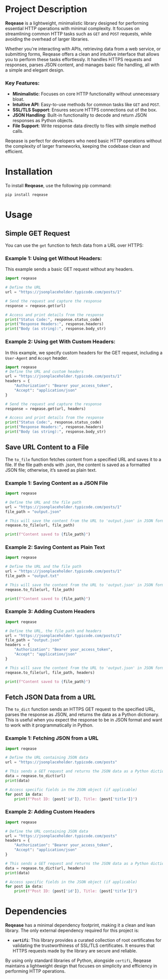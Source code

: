 # Project Description

**Reqease** is a lightweight, minimalistic library designed for performing essential HTTP operations with minimal complexity. It focuses on streamlining common HTTP tasks such as `GET` and `POST` requests, while avoiding the overhead of larger libraries.

Whether you're interacting with APIs, retrieving data from a web service, or submitting forms, Reqease offers a clean and intuitive interface that allows you to perform these tasks effortlessly. It handles HTTPS requests and responses, parses JSON content, and manages basic file handling, all with a simple and elegant design.

### Key Features:
- **Minimalistic**: Focuses on core HTTP functionality without unnecessary bloat.
- **Intuitive API**: Easy-to-use methods for common tasks like `GET` and `POST`.
- **SSL/TLS Support**: Ensures secure HTTPS connections out of the box.
- **JSON Handling**: Built-in functionality to decode and return JSON responses as Python objects.
- **File Support**: Write response data directly to files with simple method calls.

Reqease is perfect for developers who need basic HTTP operations without the complexity of larger frameworks, keeping the codebase clean and efficient.

# Installation

To install **Reqease**, use the following pip command:

```bash
pip install reqease
```

# Usage

## Simple GET Request

You can use the `get` function to fetch data from a URL over HTTPS:

### Example 1: Using get Without Headers:

This example sends a basic GET request without any headers.

```python
import reqease

# Define the URL
url = "https://jsonplaceholder.typicode.com/posts/1"

# Send the request and capture the response
response = reqease.get(url)

# Access and print details from the response
print("Status Code:", response.status_code)
print("Response Headers:", response.headers)
print("Body (as string):", response.body_str)
```

### Example 2: Using get With Custom Headers:

In this example, we specify custom headers for the GET request, including a `User-Agent` and `Accept` header.

```python
import reqease
# Define the URL and custom headers
url = "https://jsonplaceholder.typicode.com/posts/1"
headers = {
    "Authorization": "Bearer your_access_token",
    "Accept": "application/json"
}

# Send the request and capture the response
response = reqease.get(url, headers)

# Access and print details from the response
print("Status Code:", response.status_code)
print("Response Headers:", response.headers)
print("Body (as string):", response.body_str)
```

## Save URL Content to a File

The `to_file` function fetches content from a specified URL and saves it to a file. If the file path ends with .json, the content is saved as a formatted JSON file; otherwise, it’s saved as plain text.

### Example 1: Saving Content as a JSON File

```python
import reqease

# Define the URL and the file path
url = "https://jsonplaceholder.typicode.com/posts/1"
file_path = "output.json"

# This will save the content from the URL to 'output.json' in JSON format.
reqease.to_file(url, file_path)

print(f"Content saved to {file_path}")
```

### Example 2: Saving Content as Plain Text

```python
import reqease

# Define the URL and the file path
url = "https://jsonplaceholder.typicode.com/posts/1"
file_path = "output.txt"

# This will save the content from the URL to 'output.json' in JSON format.
reqease.to_file(url, file_path)

print(f"Content saved to {file_path}")
```

### Example 3: Adding Custom Headers

```python
import reqease

# Define the URL, the file path and headers
url = "https://jsonplaceholder.typicode.com/posts/1"
file_path = "output.json"
headers = {
    "Authorization": "Bearer your_access_token",
    "Accept": "application/json"
}

# This will save the content from the URL to 'output.json' in JSON format.
reqease.to_file(url, file_path, headers)

print(f"Content saved to {file_path}")
```

## Fetch JSON Data from a URL

The `to_dict` function sends an HTTPS GET request to the specified URL, parses the response as JSON, and returns the data as a Python dictionary. This is useful when you expect the response to be in JSON format and want to work with it programmatically in Python.

### Example 1: Fetching JSON from a URL

```python
import reqease

# Define the URL containing JSON data
url = "https://jsonplaceholder.typicode.com/posts"

# This sends a GET request and returns the JSON data as a Python dictionary.
data = reqease.to_dict(url)
print(data)

# Access specific fields in the JSON object (if applicable)
for post in data:
    print(f"Post ID: {post['id']}, Title: {post['title']}")
```

### Example 2: Adding Custom Headers

```python
import reqease

# Define the URL containing JSON data
url = "https://jsonplaceholder.typicode.com/posts"
headers = {
    "Authorization": "Bearer your_access_token",
    "Accept": "application/json"
}

# This sends a GET request and returns the JSON data as a Python dictionary.
data = reqease.to_dict(url, headers)
print(data)

# Access specific fields in the JSON object (if applicable)
for post in data:
    print(f"Post ID: {post['id']}, Title: {post['title']}")
```

# Dependencies

**Reqease** has a minimal dependency footprint, making it a clean and lean library. The only external dependency required for this project is:

- **`certifi`**: This library provides a curated collection of root certificates for validating the trustworthiness of SSL/TLS certificates. It ensures that HTTPS requests made by the library are secure and reliable.

By using only standard libraries of Python, alongside `certifi`, Reqease maintains a lightweight design that focuses on simplicity and efficiency in performing HTTP operations.